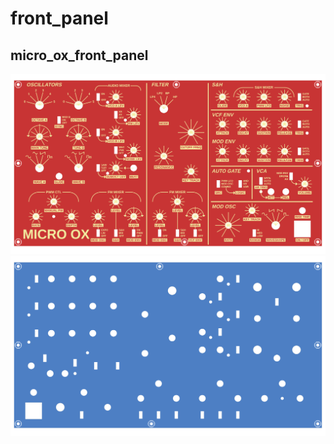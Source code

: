 # front_panel

## micro_ox_front_panel

![PCB front](docs/2D/micro_ox_front_panel_front.svg)
![PCB back](docs/2D/micro_ox_front_panel_back.svg)

